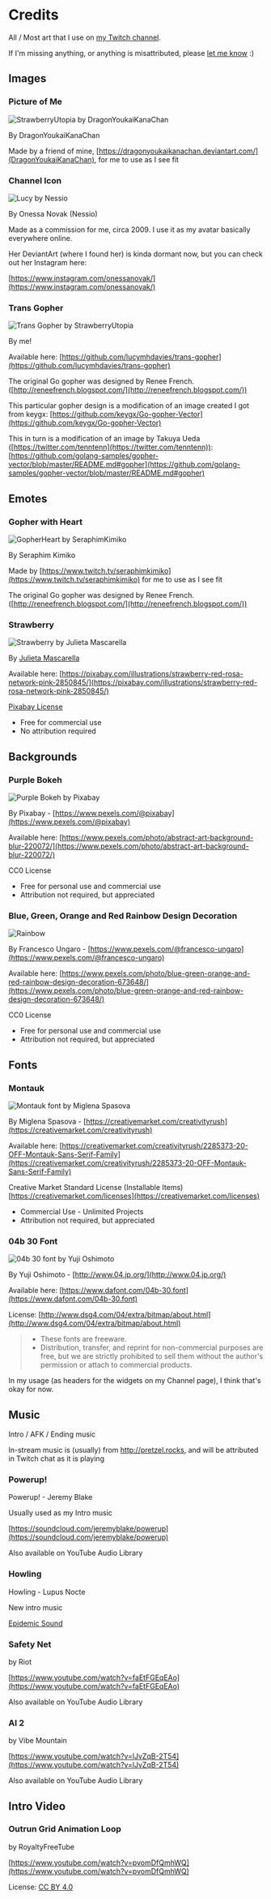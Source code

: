 # Credits

All / Most art that I use on [my Twitch channel](https://www.twitch.tv/strawberryutopia/).

If I'm missing anything, or anything is misattributed, please [let me know](https://github.com/strawberryutopia/twitch-credits/issues) :)

## Images

### Picture of Me

![StrawberryUtopia by DragonYoukaiKanaChan](images/Lucy-Commish.recolor.png)

By DragonYoukaiKanaChan

Made by a friend of mine, [https://dragonyoukaikanachan.deviantart.com/](DragonYoukaiKanaChan), for me to use as I see fit

### Channel Icon

![Lucy by Nessio](images/lucy_nessio.jpg)

By Onessa Novak (Nessio)

Made as a commission for me, circa 2009. I use it as my avatar basically everywhere online.

Her DeviantArt (where I found her) is kinda dormant now, but you can check out her Instagram here:

[https://www.instagram.com/onessanovak/](https://www.instagram.com/onessanovak/) 

### Trans Gopher

![Trans Gopher by StrawberryUtopia](images/trans-gopher-diagonal-curve.png)

By me!

Available here: [https://github.com/lucymhdavies/trans-gopher](https://github.com/lucymhdavies/trans-gopher)

The original Go gopher was designed by Renee French. ([http://reneefrench.blogspot.com/](http://reneefrench.blogspot.com/))

This particular gopher design is a modification of an image created I got from keygx:
[https://github.com/keygx/Go-gopher-Vector](https://github.com/keygx/Go-gopher-Vector)

This in turn is a modification of an image by Takuya Ueda ([https://twitter.com/tenntenn](https://twitter.com/tenntenn)):
[https://github.com/golang-samples/gopher-vector/blob/master/README.md#gopher](https://github.com/golang-samples/gopher-vector/blob/master/README.md#gopher)


## Emotes

### Gopher with Heart

![GopherHeart by SeraphimKimiko](images/gopherHeart.png)

By Seraphim Kimiko

Made by [https://www.twitch.tv/seraphimkimiko](https://www.twitch.tv/seraphimkimiko) for me to use as I see fit

The original Go gopher was designed by Renee French. ([http://reneefrench.blogspot.com/](http://reneefrench.blogspot.com/))

### Strawberry

![Strawberry by Julieta Mascarella](images/strawberry.png)

By [Julieta Mascarella](https://pixabay.com/users/julieta_masc-5768105/?utm_source=link-attribution&amp;utm_medium=referral&amp;utm_campaign=image&amp;utm_content=2850845)

Available here: [https://pixabay.com/illustrations/strawberry-red-rosa-network-pink-2850845/](https://pixabay.com/illustrations/strawberry-red-rosa-network-pink-2850845/)

[Pixabay License](https://pixabay.com/service/license/)

* Free for commercial use
* No attribution required


## Backgrounds

### Purple Bokeh

![Purple Bokeh by Pixabay](images/abstract-art-background-220072.jpg)

By Pixabay - [https://www.pexels.com/@pixabay](https://www.pexels.com/@pixabay)

Available here: [https://www.pexels.com/photo/abstract-art-background-blur-220072/](https://www.pexels.com/photo/abstract-art-background-blur-220072/)

CC0 License

* Free for personal use and commercial use
* Attribution not required, but appreciated

### Blue, Green, Orange and Red Rainbow Design Decoration

![Rainbow](images/abstract-art-artistic-673648.jpg)

By Francesco Ungaro - [https://www.pexels.com/@francesco-ungaro](https://www.pexels.com/@francesco-ungaro)

Available here: [https://www.pexels.com/photo/blue-green-orange-and-red-rainbow-design-decoration-673648/](https://www.pexels.com/photo/blue-green-orange-and-red-rainbow-design-decoration-673648/)

CC0 License

* Free for personal use and commercial use
* Attribution not required, but appreciated

## Fonts

### Montauk

![Montauk font by Miglena Spasova](images/Montauk.png)

By Miglena Spasova - [https://creativemarket.com/creativityrush](https://creativemarket.com/creativityrush)


Available here: [https://creativemarket.com/creativityrush/2285373-20-OFF-Montauk-Sans-Serif-Family](https://creativemarket.com/creativityrush/2285373-20-OFF-Montauk-Sans-Serif-Family)

Creative Market Standard License (Installable Items)
[https://creativemarket.com/licenses](https://creativemarket.com/licenses)

* Commercial Use - Unlimited Projects
* Attribution not required, but appreciated


### 04b 30 Font

![04b 30 font by Yuji Oshimoto](images/04b_30.png)

By Yuji Oshimoto - [http://www.04.jp.org/](http://www.04.jp.org/)

Available here: [https://www.dafont.com/04b-30.font](https://www.dafont.com/04b-30.font)

License:
[http://www.dsg4.com/04/extra/bitmap/about.html](http://www.dsg4.com/04/extra/bitmap/about.html)

> * These fonts are freeware.
> * Distribution, transfer, and reprint for non-commercial purposes are free, but we are strictly prohibited to sell them without the author's permission or attach to commercial products.

In my usage (as headers for the widgets on my Channel page), I think that's okay for now.


## Music

Intro / AFK / Ending music

In-stream music is (usually) from http://pretzel.rocks, and will be attributed in Twitch chat as it is playing

### Powerup!

Powerup! - Jeremy Blake

Usually used as my Intro music

[https://soundcloud.com/jeremyblake/powerup](https://soundcloud.com/jeremyblake/powerup)

Also available on YouTube Audio Library

### Howling

Howling - Lupus Nocte

New intro music

[Epidemic Sound](https://www.epidemicsound.com/search/?search_query=howling%20lupus%20nocte)

### Safety Net
by Riot

[https://www.youtube.com/watch?v=faEtFGEqEAo](https://www.youtube.com/watch?v=faEtFGEqEAo)

Also available on YouTube Audio Library


### AI 2
by Vibe Mountain

[https://www.youtube.com/watch?v=lJvZqB-2T54](https://www.youtube.com/watch?v=lJvZqB-2T54)

Also available on YouTube Audio Library

## Intro Video

### Outrun Grid Animation Loop
by RoyaltyFreeTube

[https://www.youtube.com/watch?v=pvomDfQmhWQ](https://www.youtube.com/watch?v=pvomDfQmhWQ)

License: [CC BY 4.0](https://creativecommons.org/licenses/by/4.0/)
